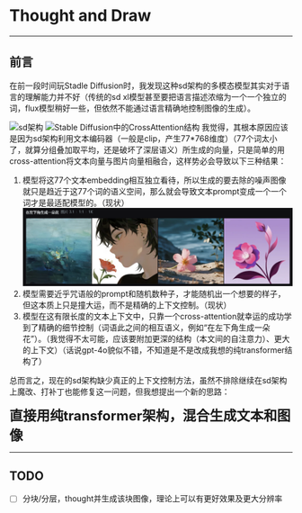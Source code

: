 # Thought and Draw
---------------------
## 前言
在前一段时间玩Stadle Diffusion时，我发现这种sd架构的多模态模型其实对于语言的理解能力并不好（传统的sd xl模型甚至要把语言描述浓缩为一个一个独立的词，flux模型稍好一些，但依然不能通过语言精确地控制图像的生成）。

![sd架构](https://i-blog.csdnimg.cn/blog_migrate/3c06a151a42ee33e1e7f94bcd0ef051a.png#pic_center)
![Stable Diffusion中的CrossAttention结构](https://picx.zhimg.com/v2-4073d371ab72a7b1cc855a1c149b1d73_r.jpg)
我觉得，其根本原因应该是因为sd架构利用文本编码器（一般是clip，产生77*768维度）（77个词太小了，就算分组叠加取平均，还是破坏了深层语义）所生成的向量，只是简单的用cross-attention将文本向量与图片向量相融合，这样势必会导致以下三种结果：

1. 模型将这77个文本embedding相互独立看待，所以生成的要去除的噪声图像就只是趋近于这77个词的语义空间，那么就会导致文本prompt变成一个一个词才是最适配模型的。（现状）
![在左下角生成一朵花](./readme_pic/在左下角生成一朵花.png)
2. 模型需要近乎咒语般的prompt和随机数种子，才能随机出一个想要的样子，但这本质上只是撞大运，而不是精确的上下文控制。（现状）
3. 模型在这有限长度的文本上下文中，只靠一个cross-attention就幸运的成功学到了精确的细节控制（词语此之间的相互语义，例如“在左下角生成一朵花”）。（我觉得不太可能，应该要附加更深的结构（本文间的自注意力）、更大的上下文）（话说gpt-4o貌似不错，不知道是不是改成我想的纯transformer结构了）

总而言之，现在的sd架构缺少真正的上下文控制方法，虽然不排除继续在sd架构上魔改、打补丁也能修复这一问题，但我想提出一个新的思路：

<font size=5>**直接用纯transformer架构，混合生成文本和图像**</font>





---------------------

## TODO

- [ ] 分块/分层，thought并生成该块图像，理论上可以有更好效果及更大分辨率

